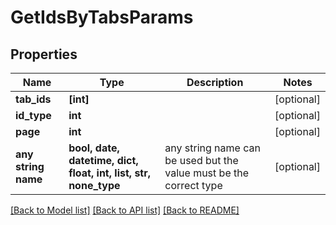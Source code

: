 # GetIdsByTabsParams


## Properties
Name | Type | Description | Notes
------------ | ------------- | ------------- | -------------
**tab_ids** | **[int]** |  | [optional] 
**id_type** | **int** |  | [optional] 
**page** | **int** |  | [optional] 
**any string name** | **bool, date, datetime, dict, float, int, list, str, none_type** | any string name can be used but the value must be the correct type | [optional]

[[Back to Model list]](../README.md#documentation-for-models) [[Back to API list]](../README.md#documentation-for-api-endpoints) [[Back to README]](../README.md)


